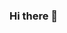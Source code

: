 ### Hi there 👋

<!--
**BowTen/BowTen** is a ✨ _special_ ✨ repository because its `README.md` (this file) appears on your GitHub profile.

Here are some ideas to get you started:

- 🔭 I’m currently working on ...  haha, I am still a schhol student and do not have a job for the time being.
- 🌱 I’m currently learning Hangzhou Normal University.
- 👯 At this stage, I am still learning more basic knowledge, and I have no plans for cooperation and projects.
- 🤔 I’m looking for help with ACM algorithm competition.
- 💬 Ask me about ACM algorithm competition.
- 📫 How to reach me: 3182921986@qq.com
- 😄 Pronouns: BowTen
- 👨‍💻 Ideal job: game development.
-->
